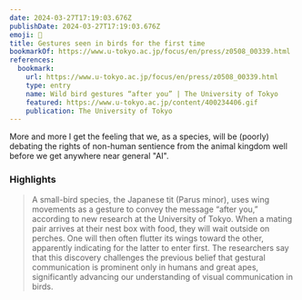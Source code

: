 ```yaml
---
date: 2024-03-27T17:19:03.676Z
publishDate: 2024-03-27T17:19:03.676Z
emoji: 🐤
title: Gestures seen in birds for the first time
bookmarkOf: https://www.u-tokyo.ac.jp/focus/en/press/z0508_00339.html
references:
  bookmark:
    url: https://www.u-tokyo.ac.jp/focus/en/press/z0508_00339.html
    type: entry
    name: Wild bird gestures “after you” | The University of Tokyo
    featured: https://www.u-tokyo.ac.jp/content/400234406.gif
    publication: The University of Tokyo
---
```

More and more I get the feeling that we, as a species, will be (poorly) debating the rights of non-human sentience from the animal kingdom well before we get anywhere near general "AI".

### Highlights

> A small-bird species, the Japanese tit (Parus minor), uses wing movements as a gesture to convey the message “after you,” according to new research at the University of Tokyo. When a mating pair arrives at their nest box with food, they will wait outside on perches. One will then often flutter its wings toward the other, apparently indicating for the latter to enter first. The researchers say that this discovery challenges the previous belief that gestural communication is prominent only in humans and great apes, significantly advancing our understanding of visual communication in birds.